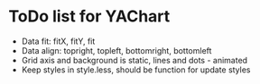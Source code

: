 # ToDo list for YAChart

* Data fit: fitX, fitY, fit
* Data align: topright, topleft, bottomright, bottomleft
* Grid axis and background is static, lines and dots - animated
* Keep styles in style.less, should be function for update styles